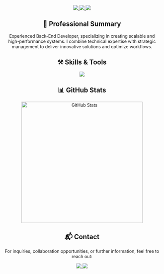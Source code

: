 <div align="center">
  <a href="mailto:nicolas03.eugui@gmail.com">
    <img
      src="https://img.shields.io/badge/Email-333333?style=for-the-badge&logo=gmail&logoColor=white"
    />
  </a>
  <a href="https://linkedin.com/in/nicoeugui" target="_blank">
    <img
      src="https://img.shields.io/badge/LinkedIn-0077B5?style=for-the-badge&logo=linkedin&logoColor=white"
    />
  </a>
  <a href="https://nuuxia.com" target="_blank">
    <img
      src="https://img.shields.io/badge/Website-333333?style=for-the-badge&logo=google-chrome&logoColor=white"
    />
  </a>
</div>
<h2 align="center">💼 Professional Summary</h2>
<p align="center">
  Experienced Back-End Developer, specializing in
  creating scalable and high-performance systems. I combine technical expertise
  with strategic management to deliver innovative solutions and optimize
  workflows.
</p>
<h2 align="center">⚒️ Skills & Tools</h2>
<div align="center">
  <img
    src="https://skillicons.dev/icons?i=nextjs,typescript,nodejs,python,ruby,aws,mysql,postgres,mongodb,redis,docker,git"
  />
</div>

<h2 align="center">📊 GitHub Stats</h2>
<div align="center">
  <img
    width="390"
    src="https://github-readme-stats-salesp07.vercel.app/api?username=NicoEugui&count_private=true&show_icons=true&theme=react&rank_icon=github&border_radius=10"
    alt="GitHub Stats"
  />
  
</div>
<h2 align="center">📬 Contact</h2>
<p align="center">
  For inquiries, collaboration opportunities, or further information, feel free
  to reach out:
</p>
<div align="center">
  <a href="mailto:nicolas03.eugui@gmail.com">
    <img
      src="https://img.shields.io/badge/Email-333333?style=for-the-badge&logo=gmail&logoColor=white"
    />
  </a>
  <a href="https://linkedin.com/in/nicoeugui" target="_blank">
    <img
      src="https://img.shields.io/badge/LinkedIn-0077B5?style=for-the-badge&logo=linkedin&logoColor=white"
    />
  </a>
</div>
